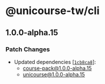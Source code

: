 # @unicourse-tw/cli

## 1.0.0-alpha.15

### Patch Changes

-   Updated dependencies [[`1cb8ca8`](https://github.com/UniCourse-TW/Backend/commit/1cb8ca87c20c7e237451d047d651b71a60c11dda)]:
    -   course-pack@1.0.0-alpha.15
    -   unicourse@1.0.0-alpha.15
